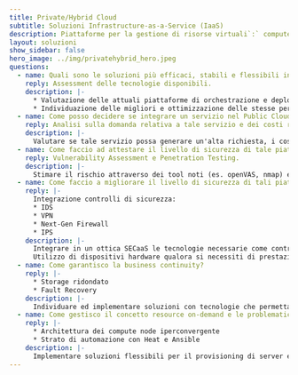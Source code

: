```yaml
---
title: Private/Hybrid Cloud
subtitle: Soluzioni Infrastructure-as-a-Service (IaaS)
description: Piattaforme per la gestione di risorse virtuali`:` compute, networking e storage.
layout: soluzioni
show_sidebar: false
hero_image: ../img/privatehybrid_hero.jpeg
questions:
  - name: Quali sono le soluzioni più efficaci, stabili e flessibili in produzione?
    reply: Assessment delle tecnologie disponibili.
    description: |-
      * Valutazione delle attuali piattaforme di orchestrazione e deploy nel nostro laboratorio interno.
      * Individuazione delle migliori e ottimizzazione delle stesse per scenari di produzione.
  - name: Come posso decidere se integrare un servizio nel Public Cloud o implementare una Private Cloud?
    reply: Analisi sulla domanda relativa a tale servizio e dei costi rispetto a Private/Hybrid Cloud.
    description: |-
      Valutare se tale servizio possa generare un'alta richiesta, i costi e i vantaggi rispetto a soluzioni alternative.
  - name: Come faccio ad attestare il livello di sicurezza di tale piattaforme?
    reply: Vulnerability Assessment e Penetration Testing.
    description: |-
      Stimare il rischio attraverso dei tool noti (es. openVAS, nmap) e tramite le CVE conosciute. Effettuare un testing rispetto agli attacchi più comuni tenendo conto delle vulnerabilità dei sistemi.
  - name: Come faccio a migliorare il livello di sicurezza di tali piattaforme?
    reply: |-
      Integrazione controlli di sicurezza:
      * IDS
      * VPN
      * Next-Gen Firewall
      * IPS
    description: |-
      Integrare in un ottica SECaaS le tecnologie necessarie come contromisure alle minacce note.  
      Utilizzo di dispositivi hardware qualora si necessiti di prestazioni elevate e/o sicurezza perimetrale.
  - name: Come garantisco la business continuity?
    reply: |-
      * Storage ridondato
      * Fault Recovery
    description: |-
      Individuare ed implementare soluzioni con tecnologie che permettano ridondanza e mantengano l'integrità e l'alta disponibilità dei dati e dei servizi. Training mirati. Training on the job.
  - name: Come gestisco il concetto resource on-demand e le problematiche relative alla scalabilità?
    reply: |-
      * Architettura dei compute node iperconvergente
      * Strato di automazione con Heat e Ansible
    description: |-
      Implementare soluzioni flessibili per il provisioning di server e storage virtuali on-demand, per la configurazione di reti, ambienti, per il monitoraraggio dell’infrastruttura e l’ottimizzazione delle prestazioni e dei costi. Training mirati. Training on the Job.
---
```

